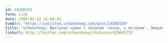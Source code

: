 ```yaml
---
id: 24388159
form: link
date: 2008-01-22 21:04:41
tumblr: "https://untitled.urbansheep.com/post/24388159"
title: "urbansheep: Выступил чувак с посылом 'назад, к истокам'. Эмоциональный дизайн, my ass."
linkurl: http://twitter.com/urbansheep/statuses/629045752
---
```



